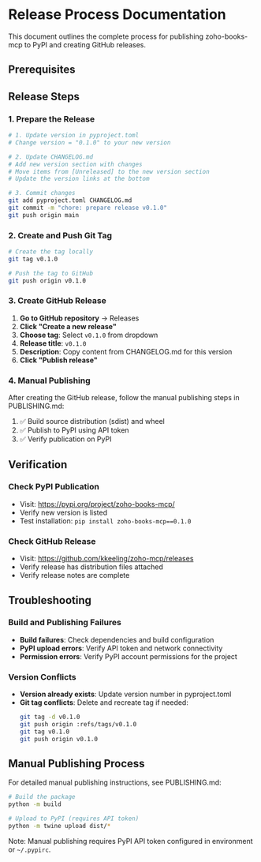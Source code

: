 # Release Process Documentation

This document outlines the complete process for publishing zoho-books-mcp to PyPI and creating GitHub releases.

## Prerequisites

## Release Steps

### 1. Prepare the Release

```bash
# 1. Update version in pyproject.toml
# Change version = "0.1.0" to your new version

# 2. Update CHANGELOG.md
# Add new version section with changes
# Move items from [Unreleased] to the new version section
# Update the version links at the bottom

# 3. Commit changes
git add pyproject.toml CHANGELOG.md
git commit -m "chore: prepare release v0.1.0"
git push origin main
```

### 2. Create and Push Git Tag

```bash
# Create the tag locally
git tag v0.1.0

# Push the tag to GitHub
git push origin v0.1.0
```

### 3. Create GitHub Release

1. **Go to GitHub repository** → Releases
2. **Click "Create a new release"**
3. **Choose tag**: Select `v0.1.0` from dropdown
4. **Release title**: `v0.1.0`
5. **Description**: Copy content from CHANGELOG.md for this version
6. **Click "Publish release"**

### 4. Manual Publishing

After creating the GitHub release, follow the manual publishing steps in PUBLISHING.md:

1. ✅ Build source distribution (sdist) and wheel
2. ✅ Publish to PyPI using API token
3. ✅ Verify publication on PyPI

## Verification

### Check PyPI Publication
- Visit: https://pypi.org/project/zoho-books-mcp/
- Verify new version is listed
- Test installation: `pip install zoho-books-mcp==0.1.0`

### Check GitHub Release
- Visit: https://github.com/kkeeling/zoho-mcp/releases
- Verify release has distribution files attached
- Verify release notes are complete

## Troubleshooting

### Build and Publishing Failures
- **Build failures**: Check dependencies and build configuration
- **PyPI upload errors**: Verify API token and network connectivity
- **Permission errors**: Verify PyPI account permissions for the project

### Version Conflicts
- **Version already exists**: Update version number in pyproject.toml
- **Git tag conflicts**: Delete and recreate tag if needed:
  ```bash
  git tag -d v0.1.0
  git push origin :refs/tags/v0.1.0
  git tag v0.1.0
  git push origin v0.1.0
  ```

## Manual Publishing Process

For detailed manual publishing instructions, see PUBLISHING.md:

```bash
# Build the package
python -m build

# Upload to PyPI (requires API token)
python -m twine upload dist/*
```

Note: Manual publishing requires PyPI API token configured in environment or `~/.pypirc`.